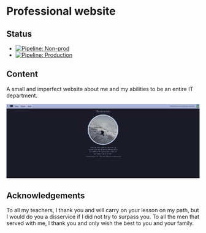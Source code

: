 # Professional website

## Status
- [![Pipeline: Non-prod](https://github.com/Vanderscycle/Professional-website/actions/workflows/pipeline-non-prod.yml/badge.svg)](https://github.com/Vanderscycle/Professional-website/actions/workflows/pipeline-non-prod.yml)
- [![Pipeline: Production](https://github.com/Vanderscycle/Professional-website/actions/workflows/pipeline-prod.yml/badge.svg)](https://github.com/Vanderscycle/Professional-website/actions/workflows/pipeline-prod.yml) 

## Content

A small and imperfect website about me and my abilities to be an entire IT department.

![About page](./ReadmeAssets/aboutPage.png)


## Acknowledgements

To all my teachers, I thank you and will carry on your lesson on my path, but I would do you a disservice if I did not try to surpass you. 
To all the men that served with me, I thank you and only wish the best to you and your family.




